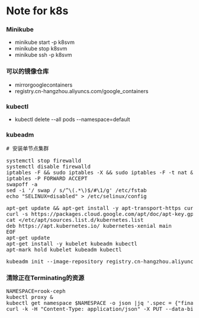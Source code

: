 # Note for k8s

### Minikube
- minikube start -p k8svm
- minikube stop k8svm
- minikube ssh -p k8svm

### 可以的镜像仓库
- mirrorgooglecontainers
- registry.cn-hangzhou.aliyuncs.com/google_containers

### kubectl

- kubectl delete --all pods --namespace=default

### kubeadm
<pre>
# 安装单节点集群

systemctl stop firewalld
systemctl disable firewalld
iptables -F && sudo iptables -X && sudo iptables -F -t nat && sudo iptables -X -t nat
iptables -P FORWARD ACCEPT
swapoff -a
sed -i '/ swap / s/^\(.*\)$/#\1/g' /etc/fstab
echo "SELINUX=disabled" > /etc/selinux/config

apt-get update && apt-get install -y apt-transport-https curl
curl -s https://packages.cloud.google.com/apt/doc/apt-key.gpg | apt-key add -
cat <<EOF >/etc/apt/sources.list.d/kubernetes.list
deb https://apt.kubernetes.io/ kubernetes-xenial main
EOF
apt-get update
apt-get install -y kubelet kubeadm kubectl
apt-mark hold kubelet kubeadm kubectl

kubeadm init --image-repository registry.cn-hangzhou.aliyuncs.com/google_containers --ignore-preflight-errors=all
</pre>

### 清除正在Terminating的资源
<pre>
NAMESPACE=rook-ceph
kubectl proxy &
kubectl get namespace $NAMESPACE -o json |jq '.spec = {"finalizers":[]}' >temp.json
curl -k -H "Content-Type: application/json" -X PUT --data-binary @temp.json 127.0.0.1:8001/api/v1/namespaces/$NAMESPACE/finalize
</pre>